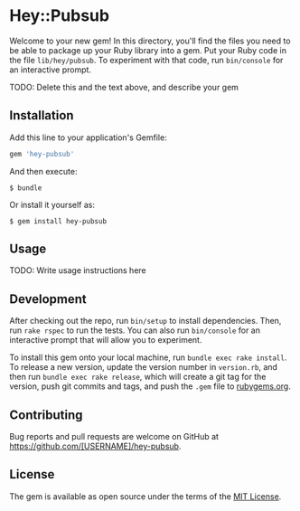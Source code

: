 # Hey::Pubsub

Welcome to your new gem! In this directory, you'll find the files you need to be able to package up your Ruby library into a gem. Put your Ruby code in the file `lib/hey/pubsub`. To experiment with that code, run `bin/console` for an interactive prompt.

TODO: Delete this and the text above, and describe your gem

## Installation

Add this line to your application's Gemfile:

```ruby
gem 'hey-pubsub'
```

And then execute:

    $ bundle

Or install it yourself as:

    $ gem install hey-pubsub

## Usage

TODO: Write usage instructions here

## Development

After checking out the repo, run `bin/setup` to install dependencies. Then, run `rake rspec` to run the tests. You can also run `bin/console` for an interactive prompt that will allow you to experiment.

To install this gem onto your local machine, run `bundle exec rake install`. To release a new version, update the version number in `version.rb`, and then run `bundle exec rake release`, which will create a git tag for the version, push git commits and tags, and push the `.gem` file to [rubygems.org](https://rubygems.org).

## Contributing

Bug reports and pull requests are welcome on GitHub at https://github.com/[USERNAME]/hey-pubsub.


## License

The gem is available as open source under the terms of the [MIT License](http://opensource.org/licenses/MIT).

